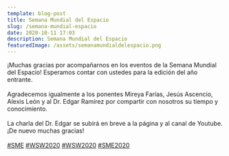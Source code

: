 ```yaml
---
template: blog-post
title: Semana Mundial del Espacio
slug: /semana-mundial-espacio
date: 2020-10-11 17:03
description: Semana Mundial del Espacio
featuredImage: /assets/semanamundialdelespacio.png
---
```

<!--StartFragment-->

¡Muchas gracias por acompañarnos en los eventos de la Semana Mundial del Espacio! Esperamos contar con ustedes para la edición del año entrante.\
\
Agradecemos igualmente a los ponentes Mireya Farías, Jesús Ascencio, Alexis León y al Dr. Edgar Ramírez por compartir con nosotros su tiempo y conocimiento.\
\
La charla del Dr. Edgar se subirá en breve a la página y al canal de Youtube. ¡De nuevo muchas gracias!\
\
[\#SME](https://www.facebook.com/hashtag/sme?__eep__=6&__cft__[0]=AZVjzVO722GQVMZcSFf2b5VlBygS0NEexWVteWViLmi453Bgsk1kSM9v0EpIrVPXagAgwQHC1y9VTiV2Hniuqb2VeT91RkyhN_dVk7KFp8zbhq49o6EQZbGfJimflhywhJyI3ktouZ2Z4erz8YujG1Yz&__tn__=*NK*F) [\#WSW2020](https://www.facebook.com/hashtag/wsw2020?__eep__=6&__cft__[0]=AZVjzVO722GQVMZcSFf2b5VlBygS0NEexWVteWViLmi453Bgsk1kSM9v0EpIrVPXagAgwQHC1y9VTiV2Hniuqb2VeT91RkyhN_dVk7KFp8zbhq49o6EQZbGfJimflhywhJyI3ktouZ2Z4erz8YujG1Yz&__tn__=*NK*F) [\#WSW2020](https://www.facebook.com/hashtag/wsw2020?__eep__=6&__cft__[0]=AZVjzVO722GQVMZcSFf2b5VlBygS0NEexWVteWViLmi453Bgsk1kSM9v0EpIrVPXagAgwQHC1y9VTiV2Hniuqb2VeT91RkyhN_dVk7KFp8zbhq49o6EQZbGfJimflhywhJyI3ktouZ2Z4erz8YujG1Yz&__tn__=*NK*F) [\#SME2020](https://www.facebook.com/hashtag/sme2020?__eep__=6&__cft__[0]=AZVjzVO722GQVMZcSFf2b5VlBygS0NEexWVteWViLmi453Bgsk1kSM9v0EpIrVPXagAgwQHC1y9VTiV2Hniuqb2VeT91RkyhN_dVk7KFp8zbhq49o6EQZbGfJimflhywhJyI3ktouZ2Z4erz8YujG1Yz&__tn__=*NK*F)

<!--EndFragment-->